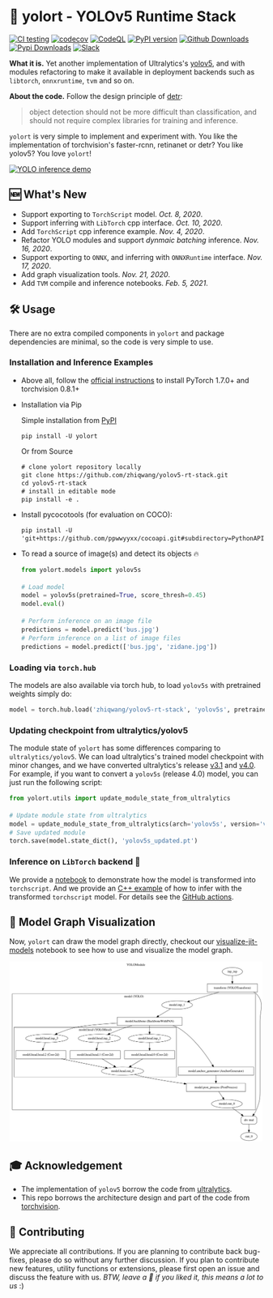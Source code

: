 # 🔦 yolort - YOLOv5 Runtime Stack

[![CI testing](https://github.com/zhiqwang/yolov5-rt-stack/workflows/CI%20testing/badge.svg)](https://github.com/zhiqwang/yolov5-rt-stack/actions?query=workflow%3A%22CI+testing%22)
[![codecov](https://codecov.io/gh/zhiqwang/yolov5-rt-stack/branch/master/graph/badge.svg?token=1GX96EA72Y)](https://codecov.io/gh/zhiqwang/yolov5-rt-stack)
[![CodeQL](https://github.com/zhiqwang/yolov5-rt-stack/actions/workflows/codeql-analysis.yml/badge.svg)](https://github.com/zhiqwang/yolov5-rt-stack/actions/workflows/codeql-analysis.yml)
[![PyPI version](https://badge.fury.io/py/yolort.svg)](https://badge.fury.io/py/yolort)
[![Github Downloads](https://img.shields.io/github/downloads/zhiqwang/yolov5-rt-stack/total?label=GitHub%20Downloads)](https://img.shields.io/github/downloads/zhiqwang/yolov5-rt-stack/total?label=GitHub%20Downloads)
[![Pypi Downloads](https://static.pepy.tech/personalized-badge/yolort?period=total&units=international_system&left_color=black&right_color=orange&left_text=Pypi%20Downloads)](https://pepy.tech/project/yolort)
[![Slack](https://img.shields.io/badge/slack-chat-green.svg?logo=slack)](https://join.slack.com/t/yolort/shared_invite/zt-mqwc7235-940aAh8IaKYeWclrJx10SA)

**What it is.** Yet another implementation of Ultralytics's [yolov5](https://github.com/ultralytics/yolov5), and with modules refactoring to make it available in deployment backends such as `libtorch`, `onnxruntime`, `tvm` and so on.

**About the code.** Follow the design principle of [detr](https://github.com/facebookresearch/detr):

> object detection should not be more difficult than classification, and should not require complex libraries for training and inference.

`yolort` is very simple to implement and experiment with. You like the implementation of torchvision's faster-rcnn, retinanet or detr? You like yolov5? You love `yolort`!

<a href=".github/zidane.jpg"><img src=".github/zidane.jpg" alt="YOLO inference demo" width="500"/></a>

## 🆕 What's New

- Support exporting to `TorchScript` model. *Oct. 8, 2020*.
- Support inferring with `LibTorch` cpp interface. *Oct. 10, 2020*.
- Add `TorchScript` cpp inference example. *Nov. 4, 2020*.
- Refactor YOLO modules and support *dynmaic batching* inference. *Nov. 16, 2020*.
- Support exporting to `ONNX`, and inferring with `ONNXRuntime` interface. *Nov. 17, 2020*.
- Add graph visualization tools. *Nov. 21, 2020*.
- Add `TVM` compile and inference notebooks. *Feb. 5, 2021*.

## 🛠️ Usage

There are no extra compiled components in `yolort` and package dependencies are minimal, so the code is very simple to use.

### Installation and Inference Examples

- Above all, follow the [official instructions](https://pytorch.org/get-started/locally/) to install PyTorch 1.7.0+ and torchvision 0.8.1+

- Installation via Pip

  Simple installation from [PyPI](https://pypi.org/project/yolort/)

  ```shell
  pip install -U yolort
  ```

  Or from Source

  ```shell
  # clone yolort repository locally
  git clone https://github.com/zhiqwang/yolov5-rt-stack.git
  cd yolov5-rt-stack
  # install in editable mode
  pip install -e .
  ```

- Install pycocotools (for evaluation on COCO):

  ```shell
  pip install -U 'git+https://github.com/ppwwyyxx/cocoapi.git#subdirectory=PythonAPI'
  ```

- To read a source of image(s) and detect its objects 🔥

  ```python
  from yolort.models import yolov5s

  # Load model
  model = yolov5s(pretrained=True, score_thresh=0.45)
  model.eval()

  # Perform inference on an image file
  predictions = model.predict('bus.jpg')
  # Perform inference on a list of image files
  predictions = model.predict(['bus.jpg', 'zidane.jpg'])
  ```

### Loading via `torch.hub`

The models are also available via torch hub, to load `yolov5s` with pretrained weights simply do:

```python
model = torch.hub.load('zhiqwang/yolov5-rt-stack', 'yolov5s', pretrained=True)
```

### Updating checkpoint from ultralytics/yolov5

The module state of `yolort` has some differences comparing to `ultralytics/yolov5`. We can load ultralytics's trained model checkpoint with minor changes, and we have converted ultralytics's release [v3.1](https://github.com/ultralytics/yolov5/releases/tag/v3.1) and [v4.0](https://github.com/ultralytics/yolov5/releases/tag/v4.0). For example, if you want to convert a `yolov5s` (release 4.0) model, you can just run the following script:

```python
from yolort.utils import update_module_state_from_ultralytics

# Update module state from ultralytics
model = update_module_state_from_ultralytics(arch='yolov5s', version='v4.0')
# Save updated module
torch.save(model.state_dict(), 'yolov5s_updated.pt')
```

### Inference on `LibTorch` backend 🚀

We provide a [notebook](notebooks/inference-pytorch-export-libtorch.ipynb) to demonstrate how the model is transformed into `torchscript`. And we provide an [C++ example](./deployment) of how to infer with the transformed `torchscript` model. For details see the [GitHub actions](.github/workflows/nightly.yml).

## 🎨 Model Graph Visualization

Now, `yolort` can draw the model graph directly, checkout our [visualize-jit-models](notebooks/visualize-jit-models.ipynb) notebook to see how to use and visualize the model graph.

<a href="notebooks/assets/yolov5.detail.svg"><img src="notebooks/assets/yolov5.detail.svg" alt="YOLO model visualize" width="500"/></a>

## 🎓 Acknowledgement

- The implementation of `yolov5` borrow the code from [ultralytics](https://github.com/ultralytics/yolov5).
- This repo borrows the architecture design and part of the code from [torchvision](https://github.com/pytorch/vision).

## 🤗 Contributing

We appreciate all contributions. If you are planning to contribute back bug-fixes, please do so without any further discussion. If you plan to contribute new features, utility functions or extensions, please first open an issue and discuss the feature with us. *BTW, leave a 🌟 if you liked it, this means a lot to us* :)
